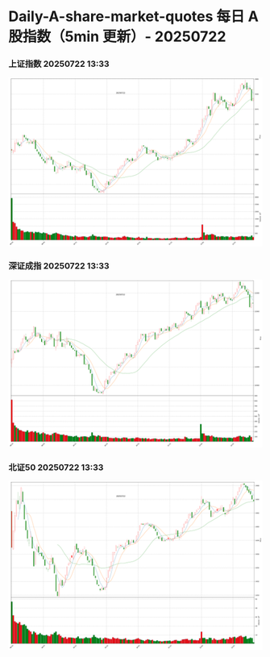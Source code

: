 
# Daily-A-share-market-quotes 每日 A 股指数（5min 更新）- 20250722

### 上证指数 20250722 13:33
![](./fig/2025/7/20250722-sh000001.png)

### 深证成指 20250722 13:33
![](./fig/2025/7/20250722-sz399001.png)

### 北证50 20250722 13:33
![](./fig/2025/7/20250722-bj899050.png)
